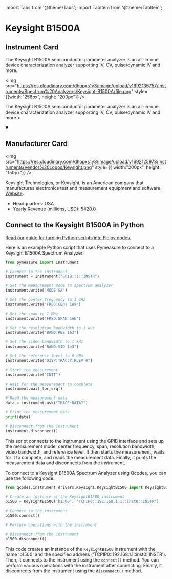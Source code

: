 
import Tabs from '@theme/Tabs';
import TabItem from '@theme/TabItem';

# Keysight B1500A

## Instrument Card

<div className="flex">

<div>

The Keysight B1500A semiconductor parameter analyzer is an all-in-one device characterization analyzer supporting IV, CV, pulse/dynamic IV and more.

</div>

<img src="https://res.cloudinary.com/dhopxs1y3/image/upload/v1692136757/Instruments/Spectrum%20Analyzers/Keysight-B1500A/file.png" style={{width:"256px", height: "200px"}} />

</div>

The Keysight B1500A semiconductor parameter analyzer is an all-in-one device characterization analyzer supporting IV, CV, pulse/dynamic IV and more.>

<details open>
<summary><h2>Manufacturer Card</h2></summary>

<img src="https://res.cloudinary.com/dhopxs1y3/image/upload/v1692125973/Instruments/Vendor%20Logos/Keysight.png" style={{ width:"200px", height: "150px"}} />

Keysight Technologies, or Keysight, is an American company that manufactures electronics test and measurement equipment and software. <a href="https://www.keysight.com/us/en/home.html">Website</a>.

<ul>
  <li>Headquarters: USA</li>
  <li>Yearly Revenue (millions, USD): 5420.0</li>
</ul>
</details>

## Connect to the Keysight B1500A in Python

[Read our guide for turning Python scripts into Flojoy nodes.](https://docs.flojoy.ai/custom-nodes/creating-custom-node/)


<Tabs>
<TabItem value="Pymeasure" label="Pymeasure">

Here is an example Python script that uses Pymeasure to connect to a Keysight B1500A Spectrum Analyzer:

```python
from pymeasure import Instrument

# Connect to the instrument
instrument = Instrument("GPIB::1::INSTR")

# Set the measurement mode to spectrum analyzer
instrument.write("MODE SA")

# Set the center frequency to 1 GHz
instrument.write("FREQ:CENT 1e9")

# Set the span to 1 MHz
instrument.write("FREQ:SPAN 1e6")

# Set the resolution bandwidth to 1 kHz
instrument.write("BAND:RES 1e3")

# Set the video bandwidth to 1 kHz
instrument.write("BAND:VID 1e3")

# Set the reference level to 0 dBm
instrument.write("DISP:TRAC:Y:RLEV 0")

# Start the measurement
instrument.write("INIT")

# Wait for the measurement to complete
instrument.wait_for_srq()

# Read the measurement data
data = instrument.ask("TRACE:DATA?")

# Print the measurement data
print(data)

# Disconnect from the instrument
instrument.disconnect()
```

This script connects to the instrument using the GPIB interface and sets up the measurement mode, center frequency, span, resolution bandwidth, video bandwidth, and reference level. It then starts the measurement, waits for it to complete, and reads the measurement data. Finally, it prints the measurement data and disconnects from the instrument.

</TabItem>
<TabItem value="Qcodes" label="Qcodes">

To connect to a Keysight B1500A Spectrum Analyzer using Qcodes, you can use the following code:

```python
from qcodes.instrument_drivers.Keysight.KeysightB1500 import KeysightB1500

# Create an instance of the KeysightB1500 instrument
b1500 = KeysightB1500('b1500', 'TCPIP0::192.168.1.1::inst0::INSTR')

# Connect to the instrument
b1500.connect()

# Perform operations with the instrument

# Disconnect from the instrument
b1500.disconnect()
```

This code creates an instance of the `KeysightB1500` instrument with the name 'b1500' and the specified address ('TCPIP0::192.168.1.1::inst0::INSTR'). Then, it connects to the instrument using the `connect()` method. You can perform various operations with the instrument after connecting. Finally, it disconnects from the instrument using the `disconnect()` method.

</TabItem>
</Tabs>